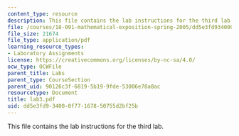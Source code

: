 ```yaml
---
content_type: resource
description: This file contains the lab instructions for the third lab.
file: /courses/18-091-mathematical-exposition-spring-2005/dd5e3fd934000f77167850755d2bf25b_lab3.pdf
file_size: 21674
file_type: application/pdf
learning_resource_types:
- Laboratory Assignments
license: https://creativecommons.org/licenses/by-nc-sa/4.0/
ocw_type: OCWFile
parent_title: Labs
parent_type: CourseSection
parent_uid: 90126c3f-6819-5b19-9fde-53006e78a8ac
resourcetype: Document
title: lab3.pdf
uid: dd5e3fd9-3400-0f77-1678-50755d2bf25b
---
```

This file contains the lab instructions for the third lab.